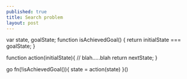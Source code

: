 ```yaml
---
published: true
title: Search problem
layout: post
---
```

var state, goalState;
function isAchievedGoal() {
  return initialState === goalState;
}

function action(initialState){
  // blah.....blah
  return nextState;
}

go fn(!isAchievedGoal()){
  state = action(state)
}()